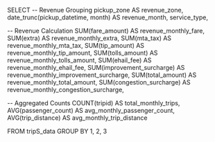 SELECT
  -- Revenue Grouping
  pickup_zone AS revenue_zone,
  date_trunc(pickup_datetime, month) AS revenue_month,
  service_type,

  -- Revenue Calculation
  SUM(fare_amount) AS revenue_monthly_fare,
  SUM(extra) AS revenue_monthly_extra,
  SUM(mta_tax) AS revenue_monthly_mta_tax,
  SUM(tip_amount) AS revenue_monthly_tip_amount,
  SUM(tolls_amount) AS revenue_monthly_tolls_amount,
  SUM(ehail_fee) AS revenue_monthly_ehail_fee,
  SUM(improvement_surcharge) AS revenue_monthly_improvement_surcharge,
  SUM(total_amount) AS revenue_monthly_total_amount,
  SUM(congestion_surcharge) AS revenue_monthly_congestion_surcharge,

  -- Aggregated Counts
  COUNT(tripid) AS total_monthly_trips,
  AVG(passenger_count) AS avg_monthly_passenger_count,
  AVG(trip_distance) AS avg_monthly_trip_distance

  FROM tripS_data
  GROUP BY 1, 2, 3